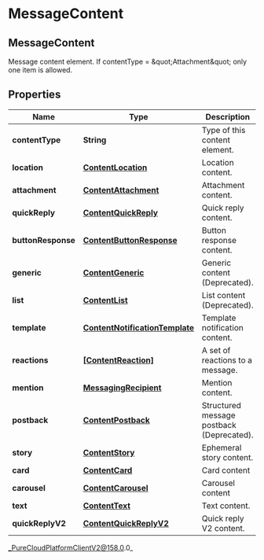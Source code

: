 # MessageContent

## MessageContent
Message content element. If contentType &#x3D; \&quot;Attachment\&quot; only one item is allowed.

## Properties

|Name | Type | Description | Notes|
|------------ | ------------- | ------------- | -------------|
| **contentType** | **String** | Type of this content element. | |
| **location** | [**ContentLocation**](ContentLocation) | Location content. | [optional] |
| **attachment** | [**ContentAttachment**](ContentAttachment) | Attachment content. | [optional] |
| **quickReply** | [**ContentQuickReply**](ContentQuickReply) | Quick reply content. | [optional] |
| **buttonResponse** | [**ContentButtonResponse**](ContentButtonResponse) | Button response content. | [optional] |
| **generic** | [**ContentGeneric**](ContentGeneric) | Generic content (Deprecated). | [optional] |
| **list** | [**ContentList**](ContentList) | List content (Deprecated). | [optional] |
| **template** | [**ContentNotificationTemplate**](ContentNotificationTemplate) | Template notification content. | [optional] |
| **reactions** | [**[ContentReaction]**](ContentReaction) | A set of reactions to a message. | [optional] |
| **mention** | [**MessagingRecipient**](MessagingRecipient) | Mention content. | [optional] |
| **postback** | [**ContentPostback**](ContentPostback) | Structured message postback (Deprecated). | [optional] |
| **story** | [**ContentStory**](ContentStory) | Ephemeral story content. | [optional] |
| **card** | [**ContentCard**](ContentCard) | Card content | [optional] |
| **carousel** | [**ContentCarousel**](ContentCarousel) | Carousel content | [optional] |
| **text** | [**ContentText**](ContentText) | Text content. | [optional] |
| **quickReplyV2** | [**ContentQuickReplyV2**](ContentQuickReplyV2) | Quick reply V2 content. | [optional] |



_PureCloudPlatformClientV2@158.0.0_

